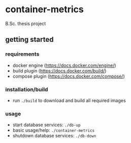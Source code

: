 # container-metrics
B.Sc. thesis project
## getting started
### requirements
- docker engine (https://docs.docker.com/engine/)
- build plugin (https://docs.docker.com/build/)
- compose plugin (https://docs.docker.com/compose/)
### installation/build
- run `./build` to download and build all required images
### usage
- start database services: `./db-up`
- basic usage/help: `./container-metrics`
- shutdown database services: `./db-down`

